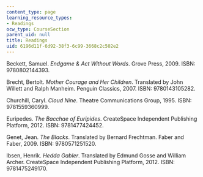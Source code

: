 ```yaml
---
content_type: page
learning_resource_types:
- Readings
ocw_type: CourseSection
parent_uid: null
title: Readings
uid: 6196d11f-6d92-38f3-6c99-3668c2c502e2
---
```


Beckett, Samuel. _Endgame & Act Without Words_. Grove Press, 2009. ISBN: 9780802144393.

Brecht, Bertolt. _Mother Courage and Her Children_. Translated by John Willett and Ralph Manheim. Penguin Classics, 2007. ISBN: 9780143105282.

Churchill, Caryl. _Cloud Nine_. Theatre Communications Group, 1995. ISBN: 9781559360999.

Euripedes. _The Bacchae of Euripides_. CreateSpace Independent Publishing Platform, 2012. ISBN: 9781477424452.

Genet, Jean. _The Blacks_. Translated by Bernard Frechtman. Faber and Faber, 2009. ISBN: 9780571251520.

Ibsen, Henrik. _Hedda Gabler_. Translated by Edmund Gosse and William Archer. CreateSpace Independent Publishing Platform, 2012. ISBN: 9781475249170.